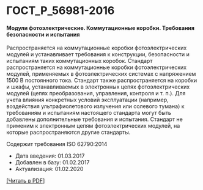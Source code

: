 # ГОСТ_Р_56981-2016

#### Модули фотоэлектрические. Коммутационные коробки. Требования безопасности и испытания

Распространяется на коммутационные коробки фотоэлектрических модулей и устанавливает требования к конструкции, безопасности и испытаниям таких коммутационных коробок. Стандарт распространяется на коммутационные коробки фотоэлектрических модулей, применяемых в фотоэлектрических системах с напряжением 1500 В постоянного тока. Стандарт также распространяется на коробки и шкафы, устанавливаемых в электронных цепях фотоэлектрических модулей (цепях преобразования, управления, контроля и т. п.). Для учета влияния конкретных условий эксплуатации (например, воздействия ультрафиолетового излучения или солевого тумана) к требованиям и испытаниям настоящего стандарта могут быть добавлены дополнительные требования и испытания. Стандарт не применим к электронным цепям фотоэлектрических модулей, на которые распространяются другие стандарты.

Содержит требования ISO 62790:2014

- Дата введения: 01.03.2017
- Добавлен в базу: 01.02.2017
- Актуализация: 01.02.2020

<a onclick="openFileCallback('https://standartgost.ru/g/ГОСТ_Р_56981-2016.pdf', 'ГОСТ_Р_56981-2016.pdf');" href="#">[Читать в PDF]</a>